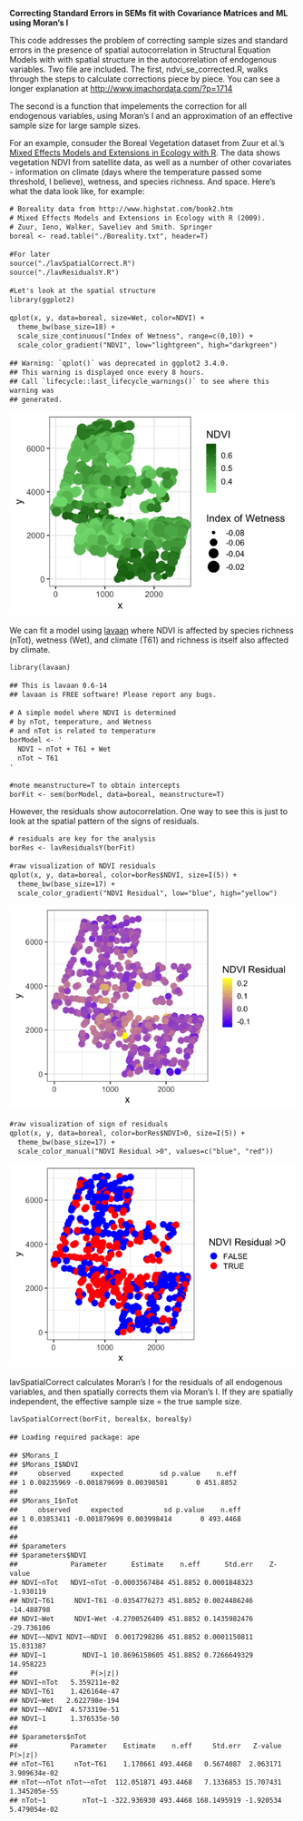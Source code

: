 **Correcting Standard Errors in SEMs fit with Covariance Matrices and ML
using Moran’s I**

This code addresses the problem of correcting sample sizes and standard
errors in the presence of spatial autocorrelation in Structural Equation
Models with with spatial structure in the autocorrelation of endogenous
variables. Two file are included. The first, ndvi\_se\_corrected.R,
walks through the steps to calculate corrections piece by piece. You can
see a longer explanation at <http://www.imachordata.com/?p=1714>

The second is a function that impelements the correction for all
endogenous variables, using Moran’s I and an approximation of an
effective sample size for large sample sizes.

For an example, consuder the Boreal Vegetation dataset from Zuur et
al.’s [Mixed Effects Models and Extensions in Ecology with
R](http://www.highstat.com/book2.htm). The data shows vegetation NDVI
from satellite data, as well as a number of other covariates -
information on climate (days where the temperature passed some
threshold, I believe), wetness, and species richness. And space. Here’s
what the data look like, for example:

    # Boreality data from http://www.highstat.com/book2.htm
    # Mixed Effects Models and Extensions in Ecology with R (2009). 
    # Zuur, Ieno, Walker, Saveliev and Smith. Springer
    boreal <- read.table("./Boreality.txt", header=T)

    #For later
    source("./lavSpatialCorrect.R")
    source("./lavResidualsY.R")

    #Let's look at the spatial structure
    library(ggplot2)

    qplot(x, y, data=boreal, size=Wet, color=NDVI) +
      theme_bw(base_size=18) + 
      scale_size_continuous("Index of Wetness", range=c(0,10)) + 
      scale_color_gradient("NDVI", low="lightgreen", high="darkgreen")

    ## Warning: `qplot()` was deprecated in ggplot2 3.4.0.
    ## This warning is displayed once every 8 hours.
    ## Call `lifecycle::last_lifecycle_warnings()` to see where this warning was
    ## generated.

![](Readme_files/figure-markdown_strict/visualize-data-1.png)

We can fit a model using [lavaan](http://lavaan.org) where NDVI is
affected by species richness (nTot), wetness (Wet), and climate (T61)
and richness is itself also affected by climate.

    library(lavaan)

    ## This is lavaan 0.6-14
    ## lavaan is FREE software! Please report any bugs.

    # A simple model where NDVI is determined
    # by nTot, temperature, and Wetness
    # and nTot is related to temperature
    borModel <- '
      NDVI ~ nTot + T61 + Wet 
      nTot ~ T61
    '

    #note meanstructure=T to obtain intercepts
    borFit <- sem(borModel, data=boreal, meanstructure=T)

However, the residuals show autocorrelation. One way to see this is just
to look at the spatial pattern of the signs of residuals.

    # residuals are key for the analysis
    borRes <- lavResidualsY(borFit)

    #raw visualization of NDVI residuals
    qplot(x, y, data=boreal, color=borRes$NDVI, size=I(5)) +
      theme_bw(base_size=17) + 
      scale_color_gradient("NDVI Residual", low="blue", high="yellow")

![](Readme_files/figure-markdown_strict/residuals-1.png)

    #raw visualization of sign of residuals
    qplot(x, y, data=boreal, color=borRes$NDVI>0, size=I(5)) +
      theme_bw(base_size=17) + 
      scale_color_manual("NDVI Residual >0", values=c("blue", "red"))

![](Readme_files/figure-markdown_strict/residual-analysis-sign-1.png)

lavSpatialCorrect calculates Moran’s I for the residuals of all
endogenous variables, and then spatially corrects them via Moran’s I. If
they are spatially independent, the effective sample size = the true
sample size.

    lavSpatialCorrect(borFit, boreal$x, boreal$y)

    ## Loading required package: ape

    ## $Morans_I
    ## $Morans_I$NDVI
    ##     observed     expected         sd p.value    n.eff
    ## 1 0.08235969 -0.001879699 0.00398581       0 451.8852
    ## 
    ## $Morans_I$nTot
    ##     observed     expected          sd p.value    n.eff
    ## 1 0.03853411 -0.001879699 0.003998414       0 493.4468
    ## 
    ## 
    ## $parameters
    ## $parameters$NDVI
    ##             Parameter      Estimate    n.eff      Std.err    Z-value
    ## NDVI~nTot   NDVI~nTot -0.0003567484 451.8852 0.0001848323  -1.930119
    ## NDVI~T61     NDVI~T61 -0.0354776273 451.8852 0.0024486246 -14.488798
    ## NDVI~Wet     NDVI~Wet -4.2700526409 451.8852 0.1435982476 -29.736106
    ## NDVI~~NDVI NDVI~~NDVI  0.0017298286 451.8852 0.0001150811  15.031387
    ## NDVI~1         NDVI~1 10.8696158605 451.8852 0.7266649329  14.958223
    ##                  P(>|z|)
    ## NDVI~nTot   5.359211e-02
    ## NDVI~T61    1.426164e-47
    ## NDVI~Wet   2.622798e-194
    ## NDVI~~NDVI  4.573319e-51
    ## NDVI~1      1.376535e-50
    ## 
    ## $parameters$nTot
    ##             Parameter    Estimate    n.eff     Std.err   Z-value      P(>|z|)
    ## nTot~T61     nTot~T61    1.170661 493.4468   0.5674087  2.063171 3.909634e-02
    ## nTot~~nTot nTot~~nTot  112.051871 493.4468   7.1336853 15.707431 1.345205e-55
    ## nTot~1         nTot~1 -322.936930 493.4468 168.1495919 -1.920534 5.479054e-02
